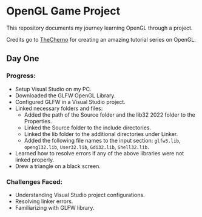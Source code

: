 # OpenGL Game Project

This repository documents my journey learning OpenGL through a project.

Credits go to [TheCherno](https://www.youtube.com/@TheCherno) for creating an amazing tutorial series on OpenGL.

## Day One

### Progress:
- Setup Visual Studio on my PC.
- Downloaded the GLFW OpenGL Library.
- Configured GLFW in a Visual Studio project.
- Linked necessary folders and files:
  - Added the path of the Source folder and the lib32 2022 folder to the Properties.
  - Linked the Source folder to the include directories.
  - Linked the lib folder to the additional directories under Linker.
  - Added the following file names to the input section: `glfw3.lib`, `opengl32.lib`, `User32.lib`, `Gdi32.lib`, `Shell32.lib`.
- Learned how to resolve errors if any of the above libraries were not linked properly.
- Drew a triangle on a black screen.

### Challenges Faced:
- Understanding Visual Studio project configurations.
- Resolving linker errors.
- Familiarizing with GLFW library.
